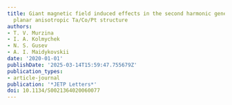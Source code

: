 ```yaml
---
title: Giant magnetic field induced effects in the second harmonic generation in a
  planar anisotropic Ta/Co/Pt structure
authors:
- T. V. Murzina
- I. A. Kolmychek
- N. S. Gusev
- A. I. Maidykovskii
date: '2020-01-01'
publishDate: '2025-03-14T15:59:47.755679Z'
publication_types:
- article-journal
publication: '*JETP Letters*'
doi: 10.1134/S0021364020060077
---
```

